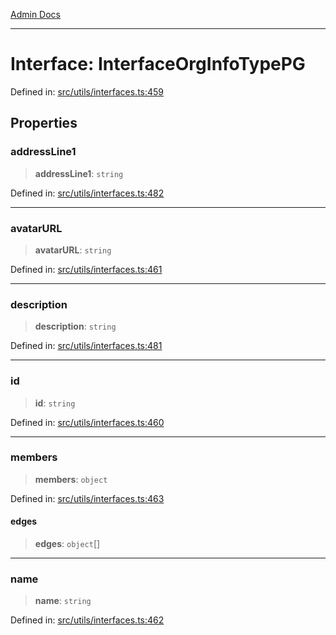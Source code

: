 [Admin Docs](/)

***

# Interface: InterfaceOrgInfoTypePG

Defined in: [src/utils/interfaces.ts:459](https://github.com/PalisadoesFoundation/talawa-admin/blob/main/src/utils/interfaces.ts#L459)

## Properties

### addressLine1

> **addressLine1**: `string`

Defined in: [src/utils/interfaces.ts:482](https://github.com/PalisadoesFoundation/talawa-admin/blob/main/src/utils/interfaces.ts#L482)

***

### avatarURL

> **avatarURL**: `string`

Defined in: [src/utils/interfaces.ts:461](https://github.com/PalisadoesFoundation/talawa-admin/blob/main/src/utils/interfaces.ts#L461)

***

### description

> **description**: `string`

Defined in: [src/utils/interfaces.ts:481](https://github.com/PalisadoesFoundation/talawa-admin/blob/main/src/utils/interfaces.ts#L481)

***

### id

> **id**: `string`

Defined in: [src/utils/interfaces.ts:460](https://github.com/PalisadoesFoundation/talawa-admin/blob/main/src/utils/interfaces.ts#L460)

***

### members

> **members**: `object`

Defined in: [src/utils/interfaces.ts:463](https://github.com/PalisadoesFoundation/talawa-admin/blob/main/src/utils/interfaces.ts#L463)

#### edges

> **edges**: `object`[]

***

### name

> **name**: `string`

Defined in: [src/utils/interfaces.ts:462](https://github.com/PalisadoesFoundation/talawa-admin/blob/main/src/utils/interfaces.ts#L462)
